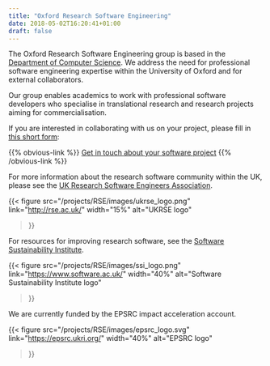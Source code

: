 ```yaml
---
title: "Oxford Research Software Engineering"
date: 2018-05-02T16:20:41+01:00
draft: false
---
```


The Oxford Research Software Engineering group is based in the [Department of Computer Science](http://www.cs.ox.ac.uk/).
We address the need for professional software engineering expertise within the University of Oxford and for external collaborators.

Our group enables academics to work with professional software developers who specialise in translational research and research projects aiming for commercialisation.

If you are interested in collaborating with us on your project, please fill in [this short form](https://goo.gl/forms/Ten4EsxZSOUIwJLD3):

{{% obvious-link %}}
[Get in touch about your software project](https://goo.gl/forms/Ten4EsxZSOUIwJLD3)
{{% /obvious-link %}}

<!-- from a central Oxford pool as and when they are needed: for any period from a few days to a few years. -->

<!-- You can find more information about us and our project aims in the [About]({{<ref "about.md" >}}) page. -->

For more information about the research software community within the UK, please see the [UK Research Software Engineers Association](http://rse.ac.uk).

{{< figure
src="/projects/RSE/images/ukrse_logo.png"
link="http://rse.ac.uk/"
width="15%"
alt="UKRSE logo"
>}}


For resources for improving research software, see the [Software Sustainability
Institute](https://www.software.ac.uk).

{{< figure
src="/projects/RSE/images/ssi_logo.png"
link="https://www.software.ac.uk/"
width="40%"
alt="Software Sustainability Institute logo"
>}}


We are currently funded by the EPSRC impact acceleration account.

{{< figure
src="/projects/RSE/images/epsrc_logo.svg"
link="https://epsrc.ukri.org/"
width="40%"
alt="EPSRC logo"
>}}
